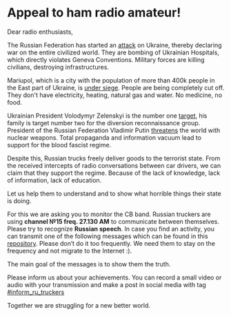 # Appeal to ham radio amateur!

Dear radio enthusiasts,

The Russian Federation has started an [attack](https://uacrisis.org/en/voienni-zlochyny-rf-en) on Ukraine, thereby declaring war on the entire civilized world. They are bombing of Ukrainian Hospitals, which directly violates Geneva Conventions. Military forces are killing civilians, destroying infrastructures.

Mariupol, which  is a city with the population of more than 400k people in the East part of Ukraine, is [under siege](https://www.bbc.com/news/world-europe-60601235). People are being completely cut off. They don't have electricity, heating, natural gas and water. No medicine, no food.

Ukrainian President Volodymyr Zelenskyi  is the  number one [target](https://www.wsj.com/articles/once-a-comic-ukrainian-president-transforms-into-wartime-leader-11645794378), his family is target number two for the diversion reconnaissance group. President of the Russian Federation Vladimir Putin [threatens](https://www.bloomberg.com/news/articles/2022-03-17/putin-is-likely-to-make-nuclear-threats-if-war-drags-u-s-says) the world with nuclear weapons. Total propaganda and information vacuum lead to support for the blood fascist regime.

Despite this, Russian trucks freely deliver goods to the terrorist state. From the received intercepts of radio conversations between car drivers, we can claim  that they support the regime. Because of the lack of knowledge, lack of information, lack of education.

Let us help them to understand and to show what horrible things their state is doing.

For this  we are asking you to monitor the CB band. Russian truckers are using **channel №15 freq. 27.130 AM** to communicate between themselves. Please try to recognize **Russian speech**. In case you find  an activity, you can transmit one of the following messages which  can be  found in this [repository](https://github.com/cbactivist/inform_ru_truckers/tree/main/audio). Please don’t do it too frequently. We need them to stay on the frequency and not migrate to the Internet :).
 
The main goal of the messages is to show them the truth.

Please inform us about your achievements. You can record a small video or audio with your transmission and make a post in social media with tag [#inform_ru_truckers](#inform_ru_truckers)      

Together we are struggling for a new better world.







